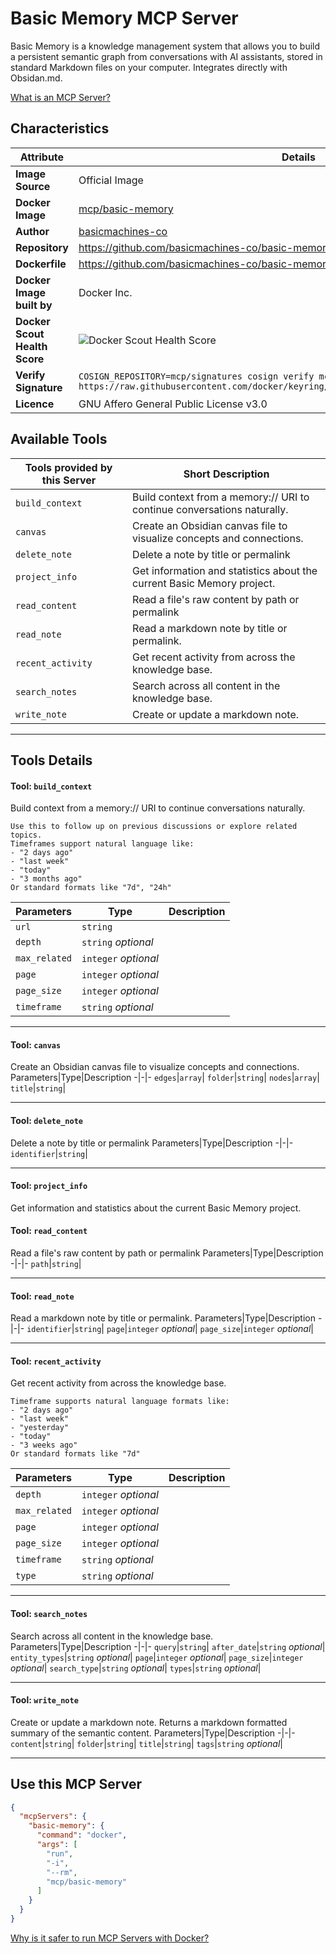 # Basic Memory MCP Server

Basic Memory is a knowledge management system that allows you to build a persistent semantic graph from conversations with AI assistants, stored in standard Markdown files on your computer. Integrates directly with Obsidan.md.

[What is an MCP Server?](https://www.anthropic.com/news/model-context-protocol)

## Characteristics
Attribute|Details|
|-|-|
**Image Source**|Official Image
**Docker Image**|[mcp/basic-memory](https://hub.docker.com/repository/docker/mcp/basic-memory)
**Author**|[basicmachines-co](https://github.com/basicmachines-co)
**Repository**|https://github.com/basicmachines-co/basic-memory
**Dockerfile**|https://github.com/basicmachines-co/basic-memory/blob/main/Dockerfile
**Docker Image built by**|Docker Inc.
**Docker Scout Health Score**| ![Docker Scout Health Score](https://api.scout.docker.com/v1/policy/insights/org-image-score/badge/mcp/basic-memory)
**Verify Signature**|`COSIGN_REPOSITORY=mcp/signatures cosign verify mcp/basic-memory --key https://raw.githubusercontent.com/docker/keyring/refs/heads/main/public/mcp/latest.pub`
**Licence**|GNU Affero General Public License v3.0

## Available Tools
Tools provided by this Server|Short Description
-|-
`build_context`|Build context from a memory:// URI to continue conversations naturally.|
`canvas`|Create an Obsidian canvas file to visualize concepts and connections.|
`delete_note`|Delete a note by title or permalink|
`project_info`|Get information and statistics about the current Basic Memory project.|
`read_content`|Read a file's raw content by path or permalink|
`read_note`|Read a markdown note by title or permalink.|
`recent_activity`|Get recent activity from across the knowledge base.|
`search_notes`|Search across all content in the knowledge base.|
`write_note`|Create or update a markdown note.|

---
## Tools Details

#### Tool: **`build_context`**
Build context from a memory:// URI to continue conversations naturally.

    Use this to follow up on previous discussions or explore related topics.
    Timeframes support natural language like:
    - "2 days ago"
    - "last week" 
    - "today"
    - "3 months ago"
    Or standard formats like "7d", "24h"
Parameters|Type|Description
-|-|-
`url`|`string`|
`depth`|`string` *optional*|
`max_related`|`integer` *optional*|
`page`|`integer` *optional*|
`page_size`|`integer` *optional*|
`timeframe`|`string` *optional*|

---
#### Tool: **`canvas`**
Create an Obsidian canvas file to visualize concepts and connections.
Parameters|Type|Description
-|-|-
`edges`|`array`|
`folder`|`string`|
`nodes`|`array`|
`title`|`string`|

---
#### Tool: **`delete_note`**
Delete a note by title or permalink
Parameters|Type|Description
-|-|-
`identifier`|`string`|

---
#### Tool: **`project_info`**
Get information and statistics about the current Basic Memory project.
#### Tool: **`read_content`**
Read a file's raw content by path or permalink
Parameters|Type|Description
-|-|-
`path`|`string`|

---
#### Tool: **`read_note`**
Read a markdown note by title or permalink.
Parameters|Type|Description
-|-|-
`identifier`|`string`|
`page`|`integer` *optional*|
`page_size`|`integer` *optional*|

---
#### Tool: **`recent_activity`**
Get recent activity from across the knowledge base.

    Timeframe supports natural language formats like:
    - "2 days ago"  
    - "last week"
    - "yesterday" 
    - "today"
    - "3 weeks ago"
    Or standard formats like "7d"
Parameters|Type|Description
-|-|-
`depth`|`integer` *optional*|
`max_related`|`integer` *optional*|
`page`|`integer` *optional*|
`page_size`|`integer` *optional*|
`timeframe`|`string` *optional*|
`type`|`string` *optional*|

---
#### Tool: **`search_notes`**
Search across all content in the knowledge base.
Parameters|Type|Description
-|-|-
`query`|`string`|
`after_date`|`string` *optional*|
`entity_types`|`string` *optional*|
`page`|`integer` *optional*|
`page_size`|`integer` *optional*|
`search_type`|`string` *optional*|
`types`|`string` *optional*|

---
#### Tool: **`write_note`**
Create or update a markdown note. Returns a markdown formatted summary of the semantic content.
Parameters|Type|Description
-|-|-
`content`|`string`|
`folder`|`string`|
`title`|`string`|
`tags`|`string` *optional*|

---
## Use this MCP Server

```json
{
  "mcpServers": {
    "basic-memory": {
      "command": "docker",
      "args": [
        "run",
        "-i",
        "--rm",
        "mcp/basic-memory"
      ]
    }
  }
}
```

[Why is it safer to run MCP Servers with Docker?](https://www.docker.com/blog/the-model-context-protocol-simplifying-building-ai-apps-with-anthropic-claude-desktop-and-docker/)
